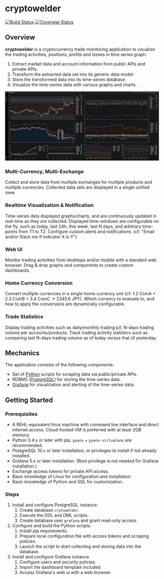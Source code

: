 # cryptowelder
[![Build Status][travis-icon]][travis-page] [![Coverage Status][coverall-icon]][coverall-page]

[travis-page]:https://travis-ci.org/after-the-sunrise/cryptowelder
[travis-icon]:https://travis-ci.org/after-the-sunrise/cryptowelder.svg?branch=master
[coverall-page]:https://coveralls.io/github/after-the-sunrise/cryptowelder?branch=master
[coverall-icon]:https://coveralls.io/repos/github/after-the-sunrise/cryptowelder/badge.svg?branch=master

## Overview

**cryptowelder** is a cryptocurrency trade monitoring application to visualize the trading activities, positions, profits and losses in time series graph.

1. Extract market data and account information from public APIs and private APIs.
2. Transform the extracted data set into its generic data model.
3. Store the transformed data into its time-series database.
4. Visualize the time-series data with various graphs and charts. 

![Grafana Dashboard Screenshot](./docs/img/dashboard.png)

### Multi-Currency, Multi-Exchange
Collect and store data from multiple exchanges for multiple products and multiple currencies. 
Collected data sets are displayed in a single unified view.

### Realtime Visualization & Notification
Time-series data displayed graphs/charts, and are continuously updated in real-time as they are collected. 
Displayed time-windows are configurable on the fly, such as today, last 24h, this week, last N days, and arbitrary time-points from T1 to T2.
Configure custom alerts and notifications. (cf: "Email and/or Slack me if indicator X is Y")

### Web UI
Monitor trading activities from desktops and/or mobile with a standard web browser. 
Drag & drop graphs and components to create custom dashboards.

### Home Currency Conversion
Convert multiple currencies in a single home-currency unit (cf: 1.2 CoinA + 2.3 CoinB + 3.4 CoinC -> 2345.6 JPY).
Which currency to evaluate to, and how to apply the conversions are dynamically configurable. 

### Trade Statistics
Display trading activities such as daily/monthly trading p/l, N-days trading volume per accounts/products.
Track trading activity statistics such as comparing last N-days trading volume as of today versus that of yesterday.


## Mechanics
The application consists of the following components:
* Set of [Python](https://www.python.org/) scripts for scraping data via public/private APIs.
* RDBMS ([PostgreSQL](https://www.postgresql.org/)) for storing the time-series data.
* [Grafana](https://grafana.com/) for visualization and alerting of the time-series data.


## Getting Started

### Prerequisites
* A REHL-equivalent linux machine with command line interface and direct internet access. Cloud-hosted VM is preferred with at least 2GB memory.
* Python 3.4.x or later with pip. `pyenv` + `pyenv-virtualenv` are recommended.
* PostgreSQL 10.x or later installation, or privileges to install if not already installed.  
* Grafana 5.x or later installation. (Root privilege is not needed for Grafana installation.) 
* Exchange access tokens for private API access. 
* Basic knowledge of Linux for configuration and installation. 
* Basic knowledge of Python and SQL for customization. 

### Steps
1. Install and configure PostgreSQL instance. 
    1. Create database `crytowelder`.
    2. Execute the DDL and DML scripts.
    3. Create database user `grafana` and grant read-only access.
2. Configure and build the Python scripts.
    1. Install pip requirements.
    2. Prepare local configuration file with access tokens and scraping policies.
    3. Launch the script to start collecting and storing data into the database.
3. Install and configure Grafana instance.
    1. Configure users and security policies.
    2. Import the dashboard template included.
    3. Access Grafana's web ui with a web browser.
